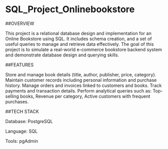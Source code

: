 # SQL_Project_Onlinebookstore
##OVERVIEW

This project is a relational database design and implementation for an Online Bookstore using SQL. It includes schema creation,  and a set of useful queries to manage and retrieve data effectively. The goal of this project is to simulate a real-world e-commerce bookstore backend system and demonstrate database design and querying skills.


##FEATURES

Store and manage book details (title, author, publisher, price, category).
Maintain customer records including personal information and purchase history.
Manage orders and invoices linked to customers and books.
Track payments and transaction details.
Perform analytical queries such as:
  Top-selling books,
  Revenue per category,
  Active customers with frequent purchases.


##TECH STACK

Database: PostgreSQL

Language: SQL

Tools: pgAdmin






